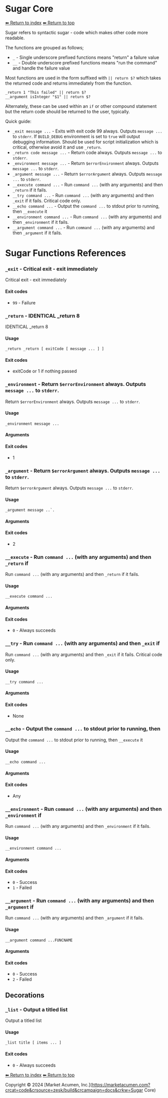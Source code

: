 # Sugar Core

[⬅ Return to index](index.md)
[⬅ Return to top](../index.md)

Sugar refers to syntactic sugar - code which makes other code more readable.

The functions are grouped as follows;

- `_` - Single underscore prefixed functions means "return" a failure value
- `__` - Double underscore prefixed functions means "run the command" and handle the failure value

Most functions are used in the form suffixed with `|| return $?` which takes the returned code and returns immediately from the function.

    _return 1 "This failed" || return $?
    __argument isInteger "$1" || return $?

Alternately, these can be used within an `if` or other compound statement but the return code should be returned to the user, typically.

Quick guide:

- `_exit message ...` - Exits with exit code 99 always. Outputs `message ...` to `stderr`. If `BUILD_DEBUG` environment is set to `true` will output debugging information. Should be used for script initialization which is critical, otherwise avoid it and use `_return`.
- `_return code message ...` - Return code always. Outputs `message ...` to `stderr`.
- `_environment message ...` - Return `$errorEnvironment` always. Outputs `message ...` to `stderr`.
- `_argument message ...` - Return `$errorArgument` always. Outputs `message ...` to `stderr`.
- `__execute command ...` - Run `command ...` (with any arguments) and then `_return` if it fails.
- `__try command ...` - Run `command ...` (with any arguments) and then `_exit` if it fails. Critical code only.
- `__echo command ...` - Output the `command ...` to stdout prior to running, then `__execute` it
- `__environment command ...` - Run `command ...` (with any arguments) and then `_environment` if it fails.
- `__argument command ...` - Run `command ...` (with any arguments) and then `_argument` if it fails.

# Sugar Functions References


### `_exit` - Critical exit - exit immediately

Critical exit - exit immediately

#### Exit codes

- `99` - Failure

### `_return` - IDENTICAL _return 8

IDENTICAL _return 8

#### Usage

    _return _return [ exitCode [ message ... ] ]
    

#### Exit codes

- exitCode or 1 if nothing passed

### `_environment` - Return `$errorEnvironment` always. Outputs `message ...` to `stderr`.

Return `$errorEnvironment` always. Outputs `message ...` to `stderr`.

#### Usage

    _environment message ...
    

#### Arguments



#### Exit codes

- 1

### `_argument` - Return `$errorArgument` always. Outputs `message ...` to `stderr`.

Return `$errorArgument` always. Outputs `message ...` to `stderr`.

#### Usage

    _argument message ..`.
    

#### Arguments



#### Exit codes

- 2

### `__execute` - Run `command ...` (with any arguments) and then `_return` if

Run `command ...` (with any arguments) and then `_return` if it fails.

#### Usage

    __execute command ...
    

#### Arguments



#### Exit codes

- `0` - Always succeeds

### `__try` - Run `command ...` (with any arguments) and then `_exit` if

Run `command ...` (with any arguments) and then `_exit` if it fails. Critical code only.

#### Usage

    __try command ...
    

#### Arguments



#### Exit codes

- None

### `__echo` - Output the `command ...` to stdout prior to running, then

Output the `command ...` to stdout prior to running, then `__execute` it

#### Usage

    __echo command ...
    

#### Arguments



#### Exit codes

- Any

### `__environment` - Run `command ...` (with any arguments) and then `_environment` if

Run `command ...` (with any arguments) and then `_environment` if it fails.

#### Usage

    __environment command ...
    

#### Arguments



#### Exit codes

- `0` - Success
- `1` - Failed

### `__argument` - Run `command ...` (with any arguments) and then `_argument` if

Run `command ...` (with any arguments) and then `_argument` if it fails.

#### Usage

    __argument command ...FUNCNAME
    

#### Arguments



#### Exit codes

- `0` - Success
- `2` - Failed

## Decorations


### `_list` - Output a titled list

Output a titled list

#### Usage

    _list title [ items ... ]
    

#### Exit codes

- `0` - Always succeeds


[⬅ Return to index](index.md)
[⬅ Return to top](../index.md)

Copyright &copy; 2024 [Market Acumen, Inc.](https://marketacumen.com?crcat=code&crsource=zesk/build&crcampaign=docs&crkw=Sugar Core)
